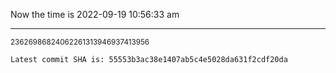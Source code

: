 Now the time is 2022-09-19 10:56:33 am

---

<small>23626986824062261313946937413956</small>

```txt
Latest commit SHA is: 55553b3ac38e1407ab5c4e5028da631f2cdf20da
```

